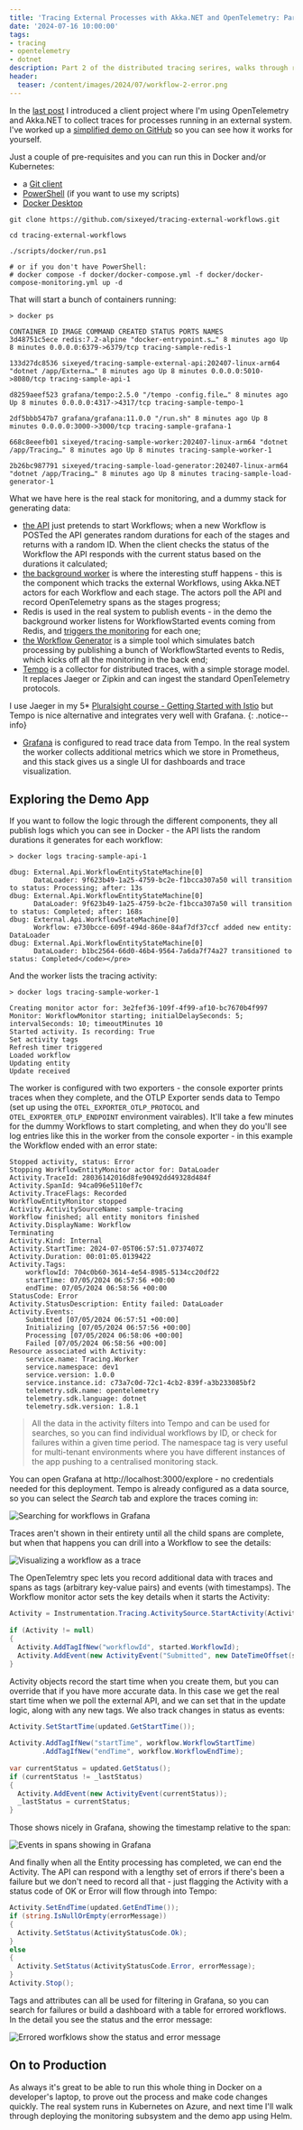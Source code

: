```yaml
---
title: 'Tracing External Processes with Akka.NET and OpenTelemetry: Part 2 (Running the Demo)'
date: '2024-07-16 10:00:00'
tags:
- tracing
- opentelemetry
- dotnet
description: Part 2 of the distributed tracing serires, walks through running the demo code in Docker containers and visualizing traces in Tempo.
header:
  teaser: /content/images/2024/07/workflow-2-error.png
---
```


In the [last post](/tracing-external-processes-with-akka-net-and-opentelemetry-part-1-the-code/) I introduced a client project where I'm using OpenTelemetry and Akka.NET to collect traces for processes running in an external system. I've worked up a [simplified demo on GitHub](https://github.com/sixeyed/tracing-external-workflows) so you can see how it works for yourself.

Just a couple of pre-requisites and you can run this in Docker and/or Kubernetes:

- a [Git client](https://git-scm.com/downloads)
- [PowerShell](https://learn.microsoft.com/en-us/powershell/scripting/install/installing-powershell?view=powershell-7.4) (if you want to use my scripts)
- [Docker Desktop](https://www.docker.com/products/docker-desktop/)

```
git clone https://github.com/sixeyed/tracing-external-workflows.git
    
cd tracing-external-workflows
    
./scripts/docker/run.ps1
    
# or if you don't have PowerShell:
# docker compose -f docker/docker-compose.yml -f docker/docker-compose-monitoring.yml up -d
```

That will start a bunch of containers running:

    > docker ps
    
    CONTAINER ID IMAGE COMMAND CREATED STATUS PORTS NAMES
    3d48751c5ece redis:7.2-alpine "docker-entrypoint.s…" 8 minutes ago Up 8 minutes 0.0.0.0:6379->6379/tcp tracing-sample-redis-1
    
    133d27dc8536 sixeyed/tracing-sample-external-api:202407-linux-arm64 "dotnet /app/Externa…" 8 minutes ago Up 8 minutes 0.0.0.0:5010->8080/tcp tracing-sample-api-1
    
    d8259aeef523 grafana/tempo:2.5.0 "/tempo -config.file…" 8 minutes ago Up 8 minutes 0.0.0.0:4317->4317/tcp tracing-sample-tempo-1
    
    2df5bbb547b7 grafana/grafana:11.0.0 "/run.sh" 8 minutes ago Up 8 minutes 0.0.0.0:3000->3000/tcp tracing-sample-grafana-1
    
    668c8eeefb01 sixeyed/tracing-sample-worker:202407-linux-arm64 "dotnet /app/Tracing…" 8 minutes ago Up 8 minutes tracing-sample-worker-1
    
    2b26bc987791 sixeyed/tracing-sample-load-generator:202407-linux-arm64 "dotnet /app/Tracing…" 8 minutes ago Up 8 minutes tracing-sample-load-generator-1

What we have here is the real stack for monitoring, and a dummy stack for generating data:

- [the API](https://github.com/sixeyed/tracing-external-workflows/blob/main/src/api/External.Api/Controllers/WorkflowController.cs) just pretends to start Workflows; when a new Workflow is POSTed the API generates random durations for each of the stages and returns with a random ID. When the client checks the status of the Workflow the API responds with the current status based on the durations it calculated;
- [the background worker](https://github.com/sixeyed/tracing-external-workflows/blob/main/src/worker/Tracing.Worker/BackgoundServices/Spec/EntityMonitorServiceBase.cs) is where the interesting stuff happens - this is the component which tracks the external Workflows, using Akka.NET actors for each Workflow and each stage. The actors poll the API and record OpenTelemetry spans as the stages progress;
- Redis is used in the real system to publish events - in the demo the background worker listens for WorkflowStarted events coming from Redis, and [triggers the monitoring](https://github.com/sixeyed/tracing-external-workflows/blob/main/src/worker/Tracing.Worker/Actors/WorkflowMonitor.cs) for each one;
- [the Workflow Generator](https://github.com/sixeyed/tracing-external-workflows/blob/main/src/tools/Tracing.WorkflowGenerator/WorkflowMessagePublisher.cs) is a simple tool which simulates batch processing by publishing a bunch of WorkflowStarted events to Redis, which kicks off all the monitoring in the back end;
- [Tempo](https://grafana.com/oss/tempo/) is a collector for distributed traces, with a simple storage model. It replaces Jaeger or Zipkin and can ingest the standard OpenTelemetry protocols. 

I use Jaeger in my 5\* [Pluralsight course - Getting Started with Istio](/l/ps-istio) but Tempo is nice alternative and integrates very well with Grafana.
{: .notice--info}

- [Grafana](https://grafana.com/oss/grafana/) is configured to read trace data from Tempo. In the real system the worker collects additional metrics which we store in Prometheus, and this stack gives us a single UI for dashboards and trace visualization.

## Exploring the Demo App

If you want to follow the logic through the different components, they all publish logs which you can see in Docker - the API lists the random durations it generates for each workflow:

```
> docker logs tracing-sample-api-1

dbug: External.Api.WorkflowEntityStateMachine[0]
      DataLoader: 9f623b49-1a25-4759-bc2e-f1bcca307a50 will transition to status: Processing; after: 13s
dbug: External.Api.WorkflowEntityStateMachine[0]
      DataLoader: 9f623b49-1a25-4759-bc2e-f1bcca307a50 will transition to status: Completed; after: 168s
dbug: External.Api.WorkflowStateMachine[0]
      Workflow: e730bcce-609f-494d-860e-84af7df37ccf added new entity: DataLoader
dbug: External.Api.WorkflowEntityStateMachine[0]
      DataLoader: b1bc2564-66d0-46b4-9564-7a6da7f74a27 transitioned to status: Completed</code></pre>
```

And the worker lists the tracing activity:

```
> docker logs tracing-sample-worker-1
    
Creating monitor actor for: 3e2fef36-109f-4f99-af10-bc7670b4f997
Monitor: WorkflowMonitor starting; initialDelaySeconds: 5; intervalSeconds: 10; timeoutMinutes 10
Started activity. Is recording: True
Set activity tags
Refresh timer triggered
Loaded workflow
Updating entity
Update received
```

The worker is configured with two exporters - the console exporter prints traces when they complete, and the OTLP Exporter sends data to Tempo (set up using the `OTEL_EXPORTER_OTLP_PROTOCOL` and `OTEL_EXPORTER_OTLP_ENDPOINT` environment vairables). It'll take a few minutes for the dummy Workflows to start completing, and when they do you'll see log entries like this in the worker from the console exporter - in this example the Workflow ended with an error state:

    Stopped activity, status: Error
    Stopping WorkflowEntityMonitor actor for: DataLoader
    Activity.TraceId: 28036142016d8fe90492dd49328d484f
    Activity.SpanId: 94ca096e5110ef7c
    Activity.TraceFlags: Recorded
    WorkflowEntityMonitor stopped
    Activity.ActivitySourceName: sample-tracing
    Workflow finished; all entity monitors finished
    Activity.DisplayName: Workflow
    Terminating
    Activity.Kind: Internal
    Activity.StartTime: 2024-07-05T06:57:51.0737407Z
    Activity.Duration: 00:01:05.0139422
    Activity.Tags:
        workflowId: 704c0b60-3614-4e54-8985-5134cc20df22
        startTime: 07/05/2024 06:57:56 +00:00
        endTime: 07/05/2024 06:58:56 +00:00
    StatusCode: Error
    Activity.StatusDescription: Entity failed: DataLoader
    Activity.Events:
        Submitted [07/05/2024 06:57:51 +00:00]
        Initializing [07/05/2024 06:57:56 +00:00]
        Processing [07/05/2024 06:58:06 +00:00]
        Failed [07/05/2024 06:58:56 +00:00]
    Resource associated with Activity:
        service.name: Tracing.Worker
        service.namespace: dev1
        service.version: 1.0.0
        service.instance.id: c73a7c0d-72c1-4cb2-839f-a3b233085bf2
        telemetry.sdk.name: opentelemetry
        telemetry.sdk.language: dotnet
        telemetry.sdk.version: 1.8.1

> All the data in the activity filters into Tempo and can be used for searches, so you can find individual workflows by ID, or check for failures within a given time period. The namespace tag is very useful for multi-tenant environments where you have different instances of the app pushing to a centralised monitoring stack.

You can open Grafana at http://localhost:3000/explore - no credentials needed for this deployment. Tempo is already configured as a data source, so you can select the _Search_ tab and explore the traces coming in:

![Searching for workflows in Grafana](/content/images/2024/07/workflow-2-grafana-search.png)

Traces aren't shown in their entirety until all the child spans are complete, but when that happens you can drill into a Workflow to see the details:

![Visualizing a workflow as a trace](/content/images/2024/07/workflow-1-tempo.png)

The OpenTelemtry spec lets you record additional data with traces and spans as tags (arbitrary key-value pairs) and events (with timestamps). The Workflow monitor actor sets the key details when it starts the Activity:

```csharp
Activity = Instrumentation.Tracing.ActivitySource.StartActivity(ActivityName, ActivityKind.Internal);
    
if (Activity != null)
{
  Activity.AddTagIfNew("workflowId", started.WorkflowId);
  Activity.AddEvent(new ActivityEvent("Submitted", new DateTimeOffset(started.SubmittedAt)));
}
```

Activity objects record the start time when you create them, but you can override that if you have more accurate data. In this case we get the real start time when we poll the external API, and we can set that in the update logic, along with any new tags. We also track changes in status as events:

```csharp
Activity.SetStartTime(updated.GetStartTime());
    
Activity.AddTagIfNew("startTime", workflow.WorkflowStartTime)
        .AddTagIfNew("endTime", workflow.WorkflowEndTime);
    
var currentStatus = updated.GetStatus();
if (currentStatus != _lastStatus)
{
  Activity.AddEvent(new ActivityEvent(currentStatus));
  _lastStatus = currentStatus;
}
```

Those shows nicely in Grafana, showing the timestamp relative to the span:

![Events in spans showing in Grafana](/content/images/2024/07/workflow-2-events.png)

And finally when all the Entity processing has completed, we can end the Activity. The API can respond with a lengthy set of errors if there's been a failure but we don't need to record all that - just flagging the Activity with a status code of OK or Error will flow through into Tempo:


```csharp
Activity.SetEndTime(updated.GetEndTime());
if (string.IsNullOrEmpty(errorMessage))
{
  Activity.SetStatus(ActivityStatusCode.Ok);
}
else
{
  Activity.SetStatus(ActivityStatusCode.Error, errorMessage);
}
Activity.Stop();
```

Tags and attributes can all be used for filtering in Grafana, so you can search for failures or build a dashboard with a table for errored workflows. In the detail you see the status and the error message:

![Errored worfklows show the status and error message](/content/images/2024/07/workflow-2-error.png)

## On to Production

As always it's great to be able to run this whole thing in Docker on a developer's laptop, to prove out the process and make code changes quickly. The real system runs in Kubernetes on Azure, and next time I'll walk through deploying the monitoring subsystem and the demo app using Helm.

